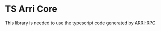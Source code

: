 # TS Arri Core

This library is needed to use the typescript code generated by [ARRI-RPC](https://github.com/modiimedia/arri)
